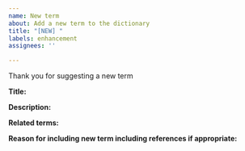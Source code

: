 ```yaml
---
name: New term
about: Add a new term to the dictionary
title: "[NEW] "
labels: enhancement
assignees: ''

---
```


Thank you for suggesting a new term

**Title:** 

**Description:**

**Related terms:**

**Reason for including new term including references if appropriate:**
